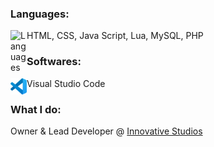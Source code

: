 ### Languages:
<img align="left" alt="Languages" width="26px" src="https://static.thenounproject.com/png/3040228-200.png">HTML, CSS, Java Script, Lua, MySQL, PHP</img>
<br>
### Softwares:
<img align="left" href="https://visualstudio.microsoft.com/" alt="Visual Studio Code" width="26px" src="https://raw.githubusercontent.com/github/explore/80688e429a7d4ef2fca1e82350fe8e3517d3494d/topics/visual-studio-code/visual-studio-code.png">Visual Studio Code</img>
<br>

### What I do:
Owner & Lead Developer @ [Innovative Studios](https://discord.iv-studios.net) 
